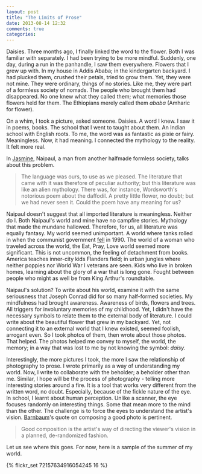 ```yaml
---
layout: post
title: "The Limits of Prose"
date: 2013-08-14 12:32
comments: true
categories: 
---
```

Daisies. Three months ago, I finally linked the word to the flower. Both I was
familiar with separately. I had been trying to be more mindful. Suddenly, one
day, during a run in the panhandle, I saw them everywhere. Flowers that
I grew up with. In my house in Addis Ababa; in the kindergarten backyard. I had
plucked them, crushed their petals, tried to grow them. Yet, they were
not mine. They were ordinary, things of no stories. Like me, they were part of a formless society of nomads. The 
people who brought them had disappeared. No one knew what they called them; what memories those flowers held for them. 
The Ethiopians merely called them _ababa_ (Amharic for flower).  

On a whim, I took a picture, asked someone. Daisies. A word I knew. I saw it in poems, books. The school 
that I went to taught about them. An Indian school with English roots. To me, the word was as fantastic as pixie or fairy. Meaningless. Now, it had meaning. 
I connected the mythology to the reality. It felt more real. 

In [Jasmine][jasmineamz], Naipaul, a man from another halfmade formless society, talks about this problem. 

 > The language was ours, to use as we pleased. The literature that came with it was therefore of peculiar authority; 
 > but this literature was like an alien mythology. There was, for instance, Wordsworth's notorious poem about the daffodil. 
 > A pretty little flower, no doubt; but we had never seen it. Could the poem have any meaning for us?   

Naipaul doesn't suggest that all imported literature is meaningless. Neither do I. Both Naipaul's world and mine have no campfire stories. Mythology that made the mundane hallowed. Therefore, for us, all literature was equally fantasy. My world seemed unimportant. A world where tanks rolled in when the communist government [fell][fallofdergue] in 1990. The world of a woman who traveled across the world, the Eat, Pray, Love world seemed more significant. This is not uncommon, the feeling of detachment from books. America teaches inner-city kids Flanders field; in urban jungles where neither poppies nor World War I veterans are seen. Kids who live in broken homes, learning about the glory of a war that is long gone. Fought between people who might as well be from King Arthur's roundtable. 

Naipaul's solution? To write about his world, examine it with the same seriousness that Joseph Conrad did for so many half-formed societies. My mindfulness had brought awareness. Awareness of birds, flowers and trees. All triggers for involuntary memories of my childhood. Yet, I didn't have the necessary symbols to relate them to the external body of literature. I could write about the beautiful flower that grew in my backyard. Yet, not connecting it to an external world that I knew existed, seemed foolish, arrogant even. So I took photos of them, then wrote about those photos. That helped. The photos helped me convey to myself, the world, the memory; in a way that was lost to me by not knowing the symbol: _daisy_.


Interestingly, the more pictures I took, the more I saw the relationship of photography to prose. I wrote primarily as a way of understanding my world. Now, I write to collaborate with the beholder; a beholder other than me. Similar, I hope will be the process of photography - telling more interesting stories around a fire. It is a tool that works very different from the written word, no doubt. Especially, because of the fickle nature of the eye. In school, I learnt about human perception. Unlike a scanner, the eye focuses randomly on interesting things. Some that mean more to the mind than the other. The challenge is to force the eyes to understand the artist's vision. [Barnbaum][barnbaumamz]'s quote on composing a good photo is pertinent. 

> Good composition is the artist's way of directing the viewer's vision in a planned, de-randomized fashion. 

Let us see where this goes. For now, here is a sample of the summer of my world.  

{% flickr_set 72157634916054245 16 %}



[fallofdergue]: http://en.wikipedia.org/wiki/Derg#End_of_the_Derg
[jasmineamz]: http://www.amazon.com/gp/product/1400031303/ref=as_li_ss_tl?ie=UTF8&camp=1789&creative=390957&creativeASIN=1400031303&linkCode=as2&tag=meditations02-20
[barnbaumamz]: http://www.amazon.com/gp/product/1933952687/ref=as_li_ss_tl?ie=UTF8&camp=1789&creative=390957&creativeASIN=1933952687&linkCode=as2&tag=meditations02-20
